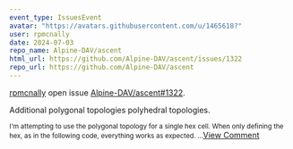 ```yaml
---
event_type: IssuesEvent
avatar: "https://avatars.githubusercontent.com/u/1465618?"
user: rpmcnally
date: 2024-07-03
repo_name: Alpine-DAV/ascent
html_url: https://github.com/Alpine-DAV/ascent/issues/1322
repo_url: https://github.com/Alpine-DAV/ascent
---
```


<a href='https://github.com/rpmcnally' target='_blank'>rpmcnally</a> open issue <a href='https://github.com/Alpine-DAV/ascent/issues/1322' target='_blank'>Alpine-DAV/ascent#1322</a>.

<p>Additional polygonal topologies polyhedral topologies.</p><small>I'm attempting to use the polygonal topology for a single hex cell.  When only defining the hex, as in the following code, everything works as expected....</small><a href='https://github.com/Alpine-DAV/ascent/issues/1322' target='_blank'>View Comment</a>